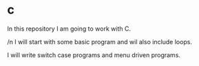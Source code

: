 # c
In this repository I am going to work with C.

/n I will start with some basic program and wil also include loops.


<P> I will write switch case programs and menu driven programs. </P>
